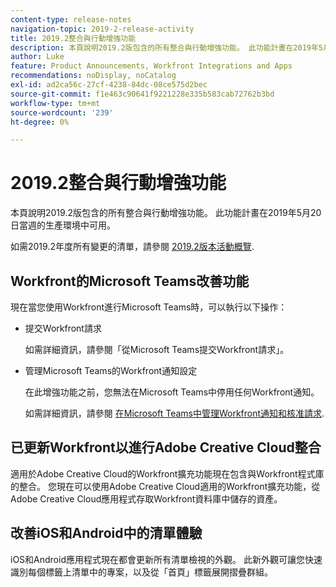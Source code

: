 ```yaml
---
content-type: release-notes
navigation-topic: 2019-2-release-activity
title: 2019.2整合與行動增強功能
description: 本頁說明2019.2版包含的所有整合與行動增強功能。 此功能計畫在2019年5月20日當週的生產環境中可用。
author: Luke
feature: Product Announcements, Workfront Integrations and Apps
recommendations: noDisplay, noCatalog
exl-id: ad2ca56c-27cf-4238-84dc-08ce575d2bec
source-git-commit: f1e463c90641f9221228e335b583cab72762b3bd
workflow-type: tm+mt
source-wordcount: '239'
ht-degree: 0%

---
```


# 2019.2整合與行動增強功能

本頁說明2019.2版包含的所有整合與行動增強功能。 此功能計畫在2019年5月20日當週的生產環境中可用。

如需2019.2年度所有變更的清單，請參閱 [2019.2版本活動概覽](../../../../product-announcements/product-releases/quarterly-release-archive/2019.2-release-activity/2019-2-release-activity-overview.md).

## Workfront的Microsoft Teams改善功能

現在當您使用Workfront進行Microsoft Teams時，可以執行以下操作：

* 提交Workfront請求

  如需詳細資訊，請參閱「從Microsoft Teams提交Workfront請求」。

* 管理Microsoft Teams的Workfront通知設定

  在此增強功能之前，您無法在Microsoft Teams中停用任何Workfront通知。

  如需詳細資訊，請參閱 [在Microsoft Teams中管理Workfront通知和核准請求](../../../../workfront-integrations-and-apps/using-workfront-with-microsoft-teams/manage-wf-notifications-approval-requests-ms-teams.md).

## 已更新Workfront以進行Adobe Creative Cloud整合

適用於Adobe Creative Cloud的Workfront擴充功能現在包含與Workfront程式庫的整合。 您現在可以使用Adobe Creative Cloud適用的Workfront擴充功能，從Adobe Creative Cloud應用程式存取Workfront資料庫中儲存的資產。

## 改善iOS和Android中的清單體驗

iOS和Android應用程式現在都會更新所有清單檢視的外觀。 此新外觀可讓您快速識別每個標籤上清單中的專案，以及從「首頁」標籤展開摺疊群組。

